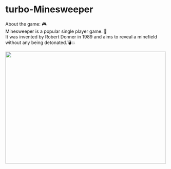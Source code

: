 # turbo-Minesweeper

About the game: :video_game:<br> 
Minesweeper is a popular single player game. :bust_in_silhouette:<br>
It was invented by Robert Donner in 1989 and aims to reveal a minefield without any being detonated.:bomb::boom:


<div align="left">
    <img src="https://i.ibb.co/QmvgNR5/campo-minado.png" style=" width:500px ; height:350px " />
</div>
